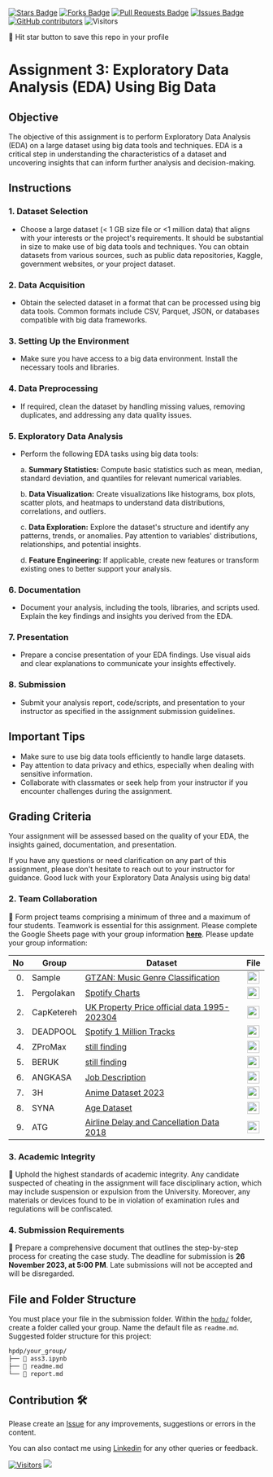 
<a href="https://github.com/drshahizan/Python_EDA/stargazers"><img src="https://img.shields.io/github/stars/drshahizan/Python_EDA" alt="Stars Badge"/></a>
<a href="https://github.com/drshahizan/Python_EDA/network/members"><img src="https://img.shields.io/github/forks/drshahizan/Python_EDA" alt="Forks Badge"/></a>
<a href="https://github.com/drshahizan/Python_EDA/pulls"><img src="https://img.shields.io/github/issues-pr/drshahizan/Python_EDA" alt="Pull Requests Badge"/></a>
<a href="https://github.com/drshahizan/Python_EDA/issues"><img src="https://img.shields.io/github/issues/drshahizan/Python_EDA" alt="Issues Badge"/></a>
<a href="https://github.com/drshahizan/Python_EDA/graphs/contributors"><img alt="GitHub contributors" src="https://img.shields.io/github/contributors/drshahizan/Python_EDA?color=2b9348"></a>
![Visitors](https://api.visitorbadge.io/api/visitors?path=https%3A%2F%2Fgithub.com%2Fdrshahizan%2FPython_EDA&labelColor=%23d9e3f0&countColor=%23697689&style=flat)

🌟 Hit star button to save this repo in your profile

# Assignment 3: Exploratory Data Analysis (EDA) Using Big Data

## Objective
The objective of this assignment is to perform Exploratory Data Analysis (EDA) on a large dataset using big data tools and techniques. EDA is a critical step in understanding the characteristics of a dataset and uncovering insights that can inform further analysis and decision-making.

## Instructions

### 1. Dataset Selection
- Choose a large dataset (< 1 GB size file or <1 million data) that aligns with your interests or the project's requirements. It should be substantial in size to make use of big data tools and techniques. You can obtain datasets from various sources, such as public data repositories, Kaggle, government websites, or your project dataset.

### 2. Data Acquisition
- Obtain the selected dataset in a format that can be processed using big data tools. Common formats include CSV, Parquet, JSON, or databases compatible with big data frameworks. 

### 3. Setting Up the Environment
- Make sure you have access to a big data environment. Install the necessary tools and libraries.

### 4. Data Preprocessing
- If required, clean the dataset by handling missing values, removing duplicates, and addressing any data quality issues.

### 5. Exploratory Data Analysis
- Perform the following EDA tasks using big data tools:

   a. **Summary Statistics:** Compute basic statistics such as mean, median, standard deviation, and quantiles for relevant numerical variables.

   b. **Data Visualization:** Create visualizations like histograms, box plots, scatter plots, and heatmaps to understand data distributions, correlations, and outliers.

   c. **Data Exploration:** Explore the dataset's structure and identify any patterns, trends, or anomalies. Pay attention to variables' distributions, relationships, and potential insights.

   d. **Feature Engineering:** If applicable, create new features or transform existing ones to better support your analysis.

### 6. Documentation
- Document your analysis, including the tools, libraries, and scripts used. Explain the key findings and insights you derived from the EDA.

### 7. Presentation
- Prepare a concise presentation of your EDA findings. Use visual aids and clear explanations to communicate your insights effectively.

### 8. Submission
- Submit your analysis report, code/scripts, and presentation to your instructor as specified in the assignment submission guidelines.

## Important Tips
- Make sure to use big data tools efficiently to handle large datasets.
- Pay attention to data privacy and ethics, especially when dealing with sensitive information.
- Collaborate with classmates or seek help from your instructor if you encounter challenges during the assignment.

## Grading Criteria
Your assignment will be assessed based on the quality of your EDA, the insights gained, documentation, and presentation.

If you have any questions or need clarification on any part of this assignment, please don't hesitate to reach out to your instructor for guidance. Good luck with your Exploratory Data Analysis using big data!

### 2. Team Collaboration
🚀 Form project teams comprising a minimum of three and a maximum of four students. Teamwork is essential for this assignment. Please complete the Google Sheets page with your group information [**here**](https://docs.google.com/spreadsheets/d/1vLDgDAu2ai9rAOIKUfE1xUfTEvK2ikpXJ_1F-Xqtk_c/edit?pli=1#gid=1134911084). Please update your group information:

| No | Group  | Dataset | File |
| -----: | ---- |  ----- |  :-----: |  
| 0. | Sample  | [GTZAN: Music Genre Classification](https://www.kaggle.com/datasets/andradaolteanu/gtzan-dataset-music-genre-classification) | <a href="./sample/readme.md" ><img src="../../../images/answer.png" width="24px" height="24px" ></a> | 
| 1. | Pergolakan  | [Spotify Charts](https://www.kaggle.com/datasets/dhruvildave/spotify-charts) | <a href="./PERgolakan/readme.md" ><img src="../../../images/answer.png" width="24px" height="24px" ></a> | 
| 2. | CapKetereh  | [UK Property Price official data 1995-202304]() | <a href="https://www.kaggle.com/datasets/lorentzyeung/price-paid-data-202304" ><img src="../../../images/answer.png" width="24px" height="24px" ></a> | 
| 3. | DEADPOOL  | [Spotify 1 Million Tracks](https://www.kaggle.com/datasets/amitanshjoshi/spotify-1million-tracks/data) | <a href="https://github.com/drshahizan/Python_EDA/blob/main/assignment/ass3/hpdp/DEADPOOL/readme.md" ><img src="../../../images/answer.png" width="24px" height="24px" ></a> | 
| 4. | ZProMax  | [still finding]() | <a href="./sample/readme.md" ><img src="../../../images/answer.png" width="24px" height="24px" ></a> | 
| 5. | BERUK  | [still finding]() | <a href="./BERUK/readme.md" ><img src="../../../images/answer.png" width="24px" height="24px" ></a> |
| 6. | ANGKASA  | [Job Description](https://www.kaggle.com/datasets/ravindrasinghrana/job-description-dataset) | <a href="./ANGKASA/readme.md" ><img src="../../../images/answer.png" width="24px" height="24px" ></a> | 
| 7. | 3H  | [Anime Dataset 2023](https://www.kaggle.com/datasets/dbdmobile/myanimelist-dataset?select=final_animedataset.csv) | <a href="./3H/readme.md" ><img src="../../../images/answer.png" width="24px" height="24px" ></a> |
| 8. | SYNA  | [Age Dataset](https://www.kaggle.com/datasets/imoore/age-dataset)  | <a href="./sample/readme.md" ><img src="../../../images/answer.png" width="24px" height="24px" ></a> |
| 9. | ATG  | [Airline Delay and Cancellation Data 2018](https://www.kaggle.com/datasets/yuanyuwendymu/airline-delay-and-cancellation-data-2009-2018?select=2018.csv)  | <a href="https://github.com/drshahizan/Python_EDA/tree/main/assignment/ass3/hpdp/ATG" ><img src="../../../images/answer.png" width="24px" height="24px" ></a> |



### 3. Academic Integrity
🚫 Uphold the highest standards of academic integrity. Any candidate suspected of cheating in the assignment will face disciplinary action, which may include suspension or expulsion from the University. Moreover, any materials or devices found to be in violation of examination rules and regulations will be confiscated.

### 4. Submission Requirements
📝 Prepare a comprehensive document that outlines the step-by-step process for creating the case study. 
The deadline for submission is **26 November 2023, at 5:00 PM**. Late submissions will not be accepted and will be disregarded.

## File and Folder Structure 

You must place your file in the submission folder. Within the [`hpdp/`](https://github.com/drshahizan/Python_EDA/edit/main/assignment/ass3/hpdp) folder, create a folder called your group. Name the default file as `readme.md`. Suggested folder structure for this project:

```html
hpdp/your_group/
├── 📄 ass3.ipynb
├── 📄 readme.md
└── 📄 report.md
```

## Contribution 🛠️
Please create an [Issue](https://github.com/drshahizan/Python_EDA/issues) for any improvements, suggestions or errors in the content.

You can also contact me using [Linkedin](https://www.linkedin.com/in/drshahizan/) for any other queries or feedback.

[![Visitors](https://api.visitorbadge.io/api/visitors?path=https%3A%2F%2Fgithub.com%2Fdrshahizan&labelColor=%23697689&countColor=%23555555&style=plastic)](https://visitorbadge.io/status?path=https%3A%2F%2Fgithub.com%2Fdrshahizan)
![](https://hit.yhype.me/github/profile?user_id=81284918)

